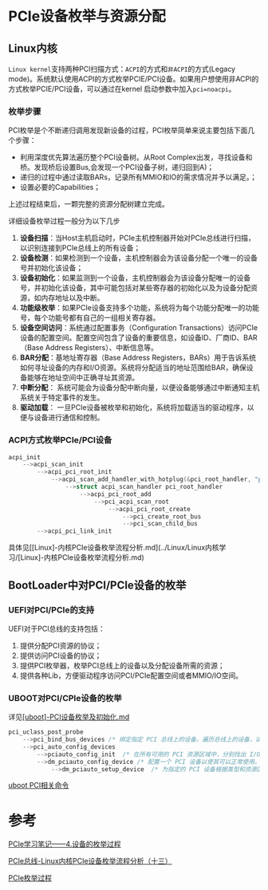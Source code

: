 # PCIe设备枚举与资源分配

## Linux内核

`Linux kernel`支持两种PCI扫描方式：`ACPI`的方式和`非ACPI`的方式(Legacy mode)。系统默认使用ACPI的方式枚举PCIE/PCI设备。如果用户想使用非ACPI的方式枚举PCIE/PCI设备，可以通过在kernel 启动参数中加入`pci=noacpi`。

### 枚举步骤

PCI枚举是个不断递归调用发现新设备的过程，PCI枚举简单来说主要包括下面几个步骤：

* 利用深度优先算法遍历整个PCI设备树。从Root Complex出发，寻找设备和桥。发现桥后设置Bus,会发现一个PCI设备子树，递归回到A)；
* 递归的过程中通过读取BARs，记录所有MMIO和IO的需求情况并予以满足。；
* 设置必要的Capabilities；

上述过程结束后，一颗完整的资源分配树建立完成。

详细设备枚举过程一般分为以下几步

1. **设备扫描**：当Host主机启动时，PCIe主机控制器开始对PCIe总线进行扫描，以识别连接到PCIe总线上的所有设备；
2. **设备检测**：如果检测到一个设备，主机控制器会为该设备分配一个唯一的设备号并初始化该设备；
3. **设备初始化**：如果监测到一个设备，主机控制器会为该设备分配唯一的设备号，并初始化该设备，其中可能包括对某些寄存器的初始化以及为设备分配资源，如内存地址以及中断。
4. **功能级枚举**：如果PCIe设备支持多个功能，系统将为每个功能分配唯一的功能号，每个功能号都有自己的一组相关寄存器。
5. **设备空间访问**：系统通过配置事务（Configuration Transactions）访问PCIe设备的配置空间。配置空间包含了设备的重要信息，如设备ID、厂商ID、BAR（Base Address Registers）、中断信息等。
6. **BAR分配**：基地址寄存器（Base Address Registers，BARs）用于告诉系统如何寻址设备的内存和I/O资源。系统将分配适当的地址范围给BAR，确保设备能够在地址空间中正确寻址其资源。
7. **中断分配**： 系统可能会为设备分配中断向量，以便设备能够通过中断通知主机系统关于特定事件的发生。
8. **驱动加载**： 一旦PCIe设备被枚举和初始化，系统将加载适当的驱动程序，以便与设备进行通信和控制。

### ACPI方式枚举PCIe/PCI设备

```c
acpi_init
	-->acpi_scan_init
	    -->acpi_pci_root_init
    		-->acpi_scan_add_handler_with_hotplug(&pci_root_handler, "pci_root");
				-->struct acpi_scan_handler pci_root_handler
                    -->acpi_pci_root_add
                    	-->pci_acpi_scan_root
                    		-->acpi_pci_root_create
                    			-->pci_create_root_bus
                    			-->pci_scan_child_bus
    	-->acpi_pci_link_init
```

具体见[\[Linux]-内核PCIe设备枚举流程分析.md](../Linux/Linux内核学习/[Linux]-内核PCIe设备枚举流程分析.md)

## BootLoader中对PCI/PCIe设备的枚举

### UEFI对PCI/PCIe的支持

UEFI对于PCI总线的支持包括：

1. 提供分配PCI资源的协议；
2. 提供访问PCI设备的协议；
3. 提供PCI枚举器，枚举PCI总线上的设备以及分配设备所需的资源；
4. 提供各种Lib，方便驱动程序访问PCI/PCIe配置空间或者MMIO/IO空间。

### UBOOT对PCI/CPIe设备的枚举

详见[[uboot]-PCI设备枚举及初始化.md](../uboot/[uboot]-PCI设备枚举及初始化.md)

```c
pci_uclass_post_probe
    -->pci_bind_bus_devices	/* 绑定指定 PCI 总线上的设备。遍历总线上的设备，读取其配置空间信息，并根据设备树或驱动程序匹配绑定设备，同时更新设备的父平台数据。 */
    -->pci_auto_config_devices
    	-->pciauto_config_init	/* 在所有可用的 PCI 资源区域中，分别找出 I/O、内存、可预取内存三类中最大的那一块，并保存指针，方便后续分配。 */
       	-->dm_pciauto_config_device	/* 配置一个 PCI 设备以使其可以正常使用。如果该设备是桥设备，还会探测其下游设备。 */
    		-->dm_pciauto_setup_device	/* 为指定的 PCI 设备根据类型和资源区域（内存、预取内存或 I/O）分配bar地址空间。该函数还会设置设备的命令状态寄存器以启用必要的功能，并处理特定设备（如 VGA）的特殊配置需求。 */
```

[uboot PCI相关命令](../uboot/Uboot命令.md#pci命令)

# 参考

[PCIe学习笔记——4.设备的枚举过程](https://zhuanlan.zhihu.com/p/4993687465)

[PCIe总线-Linux内核PCIe设备枚举流程分析（十三）](https://blog.csdn.net/u011037593/article/details/142031554)

[PCIe枚举过程](https://zhuanlan.zhihu.com/p/4552982975)
